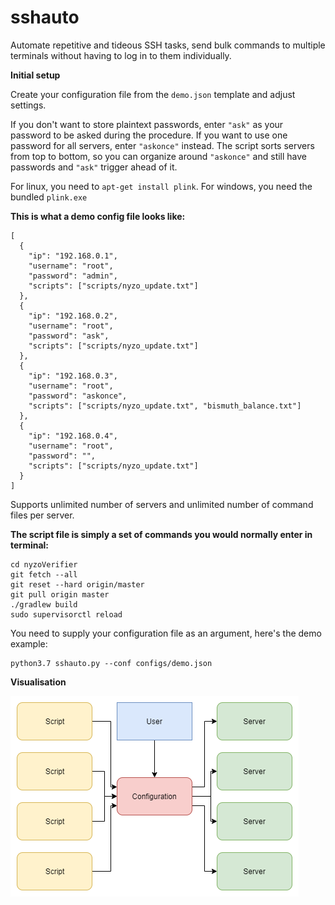 # sshauto
Automate repetitive and tideous SSH tasks, send bulk commands to multiple terminals without having to log in to them individually.

**Initial setup**

Create your configuration file from the `demo.json` template and adjust settings.

If you don't want to store plaintext passwords, enter `"ask"` as your password to be asked during the procedure. If you want to use one password for all servers, enter `"askonce"` instead. The script sorts servers from top to bottom, so you can organize around `"askonce"` and still have passwords and `"ask"` trigger ahead of it. 

For linux, you need to `apt-get install plink`. For windows, you need the bundled `plink.exe`

**This is what a demo config file looks like:**

```
[
  {
    "ip": "192.168.0.1",
    "username": "root",
    "password": "admin",
    "scripts": ["scripts/nyzo_update.txt"]
  },
  {
    "ip": "192.168.0.2",
    "username": "root",
    "password": "ask",
    "scripts": ["scripts/nyzo_update.txt"]
  },
  {
    "ip": "192.168.0.3",
    "username": "root",
    "password": "askonce",
    "scripts": ["scripts/nyzo_update.txt", "bismuth_balance.txt"]
  },
  {
    "ip": "192.168.0.4",
    "username": "root",
    "password": "",
    "scripts": ["scripts/nyzo_update.txt"]
  }
]
```
Supports unlimited number of servers and unlimited number of command files per server.


**The script file is simply a set of commands you would normally enter in terminal:**

```
cd nyzoVerifier
git fetch --all
git reset --hard origin/master
git pull origin master
./gradlew build
sudo supervisorctl reload
```

You need to supply your configuration file as an argument, here's the demo example:
```
python3.7 sshauto.py --conf configs/demo.json
```

**Visualisation**

![alt text](thumb.png)
